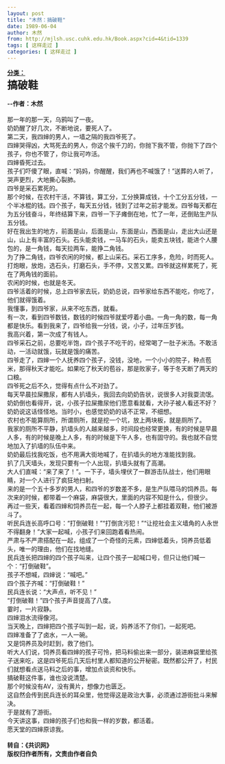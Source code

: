 ```yaml
---
layout: post
title: "木然：搞破鞋"
date: 1989-06-04
author: 木然
from: http://mjlsh.usc.cuhk.edu.hk/Book.aspx?cid=4&tid=1339
tags: [ 这样走过 ]
categories: [ 这样走过 ]
---
```


<div style="margin: 15px 10px 10px 0px;">
 <div>
  <span id="ctl00_ContentPlaceHolder1_chapter1_SubjectLabel" style="font-weight:bold;text-decoration:underline;">
   分类：
  </span>
 </div>
 <div>
  <b>
   <font size="5">
    搞破鞋
   </font>
  </b>
 </div>
 <div>
  <b>
   <br/>
  </b>
 </div>
 <div>
  <b>
   --作者：木然
  </b>
 </div>
 <div>
  <br/>
 </div>
 <div>
  那一年的那一天，乌鸦叫了一夜。
 </div>
 <div>
 </div>
 <div>
  奶奶醒了好几次，不断地说，要死人了。
 </div>
 <div>
 </div>
 <div>
  第二天，我四婶的男人，一墙之隔的我四爷死了。
 </div>
 <div>
 </div>
 <div>
  四婶哭得凶，大骂死去的男人，你这个挨千刀的，你抛下我不管，你抛下了四个孩子，你也不管了，你让我可咋活。
 </div>
 <div>
 </div>
 <div>
  四婶昏死过去。
 </div>
 <div>
 </div>
 <div>
  孩子们吓傻了眼，直喊：“妈妈，你醒醒，我们再也不喊饿了！”送葬的人听了，哭声更烈，大地撕心裂肺。
 </div>
 <div>
 </div>
 <div>
  四爷是采石累死的。
 </div>
 <div>
 </div>
 <div>
  那个时候，在农村干活，不算钱，算工分，工分换算成钱，十个工分五分钱，一个半冰棍的钱。四个孩子，每天五分钱，钱到了过年之前才能发。四爷每天都在为五分钱奋斗，年终结算下来，四爷一下子瘫倒在地，忙了一年，还倒贴生产队五分钱。
 </div>
 <div>
 </div>
 <div>
  好在我出生的地方，前面是山，后面是山，东面是山，西面是山，走出大山还是山，山上有丰富的石头。石头能卖钱，一马车的石头，能卖五块钱，能进个人腰包的，是一角钱，每天拉两车，能挣二角钱。
 </div>
 <div>
 </div>
 <div>
  为了挣二角钱，四爷农闲的时候，都上山采石。采石工序多，危险，时而死人。打炮眼，放炮，选石头，打磨石头，手不停，又苦又累。四爷就这样累死了，死在了两角钱的面前。
 </div>
 <div>
 </div>
 <div>
  农闲的时候，也就是冬天。
 </div>
 <div>
 </div>
 <div>
  四爷活着的时候，总上四爷家去玩，奶奶总说，四爷家给东西不能吃，你吃了，他们就得饿着。
 </div>
 <div>
 </div>
 <div>
  我懂事，到四爷家，从来不吃东西，就看。
 </div>
 <div>
 </div>
 <div>
  有一次，看到四爷数钱，数钱的时候四爷就爱哼着小曲。一角一角的数，每一角都是快乐。看到我来了，四爷给我一分钱，说，小子，过年压岁钱。
 </div>
 <div>
 </div>
 <div>
  我高兴着，第一次成了有钱人。
 </div>
 <div>
 </div>
 <div>
  四爷采石之前，总要吃半饱，四个孩子不吃干的，经常喝了一肚子米汤。不敢活动，一活动就饿，玩就是饿的痛苦。
 </div>
 <div>
 </div>
 <div>
  四爷走了，四婶一个人抚养四个孩子，没钱，没地，一个小小的院子，种点苞米，那得秋天才能吃。如果吃了秋天的苞谷，那是败家子，等于冬天断了两天的口粮。
 </div>
 <div>
 </div>
 <div>
  四爷死之后不久，觉得有点什么不对劲了。
 </div>
 <div>
 </div>
 <div>
  每天早晨拉屎撒尿，都有人扒墙头，我回去向奶奶告状，说很多人对我耍流氓。奶奶倒也看得开，说，小孩子拉屎撒尿他们愿意看就看，大孙子被人看还不好？
 </div>
 <div>
 </div>
 <div>
  奶奶说这话怪怪地。当时小，也感觉奶奶的话不正常，不细想。
 </div>
 <div>
 </div>
 <div>
  农村也不能算厕所，所谓厕所，就是挖一个坑，放上两块板，就是厕所了。
 </div>
 <div>
 </div>
 <div>
  我家的厕所不平静，扒墙头的人越来越多，时间段也经常更换，有的时候是早晨人多，有的时候是晚上人多，有的时候是下午人多，也有固守的。我也就不自觉地加入了扒墙的队伍中来。
 </div>
 <div>
 </div>
 <div>
  奶奶最后找我吃饭，也不用满大街地喊了，在扒墙头的地方准能找到我。
 </div>
 <div>
 </div>
 <div>
  扒了几天墙头，发现只要有一个人出现，扒墙头就有了高潮。
 </div>
 <div>
 </div>
 <div>
  大人们直喊：“来了来了！”。一下子，墙头埋伏了一群游击队战士，他们用眼睛，对一个人进行了疯狂地扫射。
 </div>
 <div>
 </div>
 <div>
  来的是一个五十多岁的男人，和四爷的岁数差不多，是生产队喂马的饲养员。每次来的时候，都带着一个麻袋，麻袋很大，里面的内容不知是什么，但很少。
 </div>
 <div>
 </div>
 <div>
  再过一些天，看着四婶和饲养员在一起，每一个人脖子上都挂着双鞋，他们被游斗了。
 </div>
 <div>
 </div>
 <div>
  听民兵连长高呼口号：“打倒破鞋！”“打倒贪污犯！”“让挖社会主义墙角的人永世不得翻身！”大家一起喊，小孩子们来回跑着看热闹。
 </div>
 <div>
 </div>
 <div>
  严肃与不严肃搭配在一起，组成了一个奇怪的元素，四婶低着头，饲养员低着头，唯一的理由，他们在找地缝。
 </div>
 <div>
 </div>
 <div>
  民兵连长把四婶的四个孩子叫来，让四个孩子一起喊口号，但只让他们喊一个：“打倒破鞋”。
 </div>
 <div>
 </div>
 <div>
  孩子不想喊，四婶说：“喊吧。”
 </div>
 <div>
 </div>
 <div>
  四个孩子齐喊：“打倒破鞋！”
 </div>
 <div>
 </div>
 <div>
  民兵连长说：“大声点，听不见！”
 </div>
 <div>
 </div>
 <div>
  “打倒破鞋！”四个孩子声音提高了八度。
 </div>
 <div>
 </div>
 <div>
  霎时，一片寂静。
 </div>
 <div>
 </div>
 <div>
  四婶泪水流得像河。
 </div>
 <div>
 </div>
 <div>
  当天晚上，四婶把四个孩子叫到一起，说，妈养活不了你们，一起死吧。
 </div>
 <div>
 </div>
 <div>
  四婶准备了了卤水，一人一碗。
 </div>
 <div>
 </div>
 <div>
  又是饲养员及时赶到，救了他们。
 </div>
 <div>
 </div>
 <div>
  听大人们说，饲养员看四婶的孩子可怜，把马料偷出来一部分，装进麻袋里给孩子送来吃，这是四爷死后几天后村里人都知道的公开秘密。既然都公开了，村民们就想看点送马料之后的事，增加点谈资和快乐。
 </div>
 <div>
 </div>
 <div>
  搞破鞋这件事，谁也没说清楚。
 </div>
 <div>
 </div>
 <div>
  那个时候没有AV，没有黄片，想像力也匮乏。
 </div>
 <div>
 </div>
 <div>
  这自然会传到民兵连长的耳朵里，他觉得这是政治大事，必须通过游街批斗来解决。
 </div>
 <div>
 </div>
 <div>
  于是就有了游街。
 </div>
 <div>
 </div>
 <div>
  今天讲这事，四婶的孩子们也和我一样的岁数，都活着。
 </div>
 <div>
 </div>
 <div>
  愿天堂的四婶原谅我。
 </div>
 <div>
  <b>
   <br/>
  </b>
 </div>
 <div>
  <b>
   转自：《共识网》
  </b>
 </div>
 <div>
  <b>
   版权归作者所有，文责由作者自负
  </b>
 </div>
</div>

